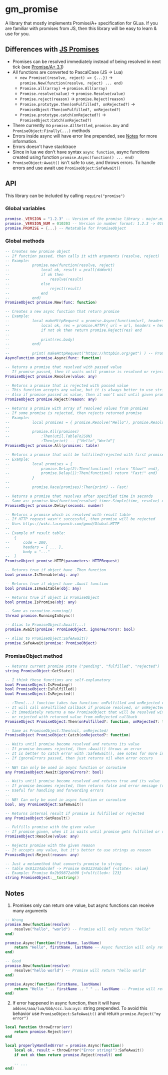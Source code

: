 # gm_promise
A library that mostly implements Promise/A+ specification for GLua.
If you are familiar with promises from JS, then this library will be easy to learn & use for you.

## Differences with [JS Promises](https://developer.mozilla.org/en-US/docs/Web/JavaScript/Reference/Global_Objects/Promise)
* Promises can be resolved immediately instead of being resolved in next tick (see [Promise/A+ 3.1](https://promisesaplus.com/#notes))
* All functions are converted to PascalCase (JS -> Lua)
    * `new Promise((resolve, reject) => {...})` -> `promise.New(function(resolve, reject) ... end)`
    * `Promise.all(array)` -> `promise.All(array)`
    * `Promise.resolve(value)` -> `promise.Resolve(value)`
    * `Promise.reject(reason)` -> `promise.Reject(reason)`
    * `Promise.prototype.then(onFulfilled?, onRejected?)` -> `PromiseObject:Then(onFulfilled?, onRejected?)`
    * `Promise.prototype.catch(onRejected?)` -> `PromiseObject:Catch(onRejected?)`
* There currently no `promise.AllSettled`, `promise.Any` and `PromiseObject:Finally(...)` methods
* Errors inside async will have error line prepended, see [Notes](#notes) for more information.
* Errors doesn't have stacktrace
* Since in lua we don't have syntax `async function`, async functions created using function `promise.Async(function() ... end)`
* `PromiseObject:Await()` isn't safe to use, and throws errors. To handle errors and use await use `PromiseObject:SafeAwait()`


## API
This library can be included by calling `require("promise")`
### Global variables
```lua
promise._VERSION = "1.2.3" -- Version of the promise library - major.minor.patch
promise._VERSION_NUM = 010203 -- Version in number format: 1.2.3 -> 010203 | 99.56.13 -> 995613
promise.PROMISE = {...} -- Metatable for PromiseObject
```

### Global methods
```lua
-- Creates new promise object
-- If function passed, then calls it with arguments (resolve, reject)
-- Example:
--          promise.new(function(resolve, reject)
--              local ok, result = pcall(doWork)
--              if ok then
--                  resolve(result)
--              else
--                  reject(result)
--              end
--          end)
PromiseObject promise.New(func: function)

-- Creates a new async function that return promise
-- Example:
--          local makeHttpRequest = promise.Async(function(url, headers))
--              local ok, res = promise.HTTP({ url = url, headers = headers })
--              if not ok then return promise.Reject(res) end
--              
--              print(res.body)
--          end)
--
--          print( makeHttpRequest("https://httpbin.org/get") ) -- Promise 0x2b59872ab90 {<pending>}
AsyncFunction promise.Async(func: function)

-- Returns a promise that resolved with passed value
-- If promise passed, then it waits until promise is resolved or rejected
PromiseObject promise.Resolve(value: any)

-- Returns a promise that is rejected with passed value
-- This function accepts any value, but it is always better to use string
-- Also if promise passed as value, then it won't wait until given promise is resolved
PromiseObject promise.Reject(reason: any)

-- Returns a promise with array of resolved values from promises
-- If some promise is rejected, then rejects returned promise
-- Example:
--          local promises = { promise.Resolve("Hello"), promise.Resolve("World") }
--
--          promise.All(promises)
--              :Then(util.TableToJSON)
--              :Then(print) -- ["Hello","World"]
PromiseObject promise.All(promises: table)

-- Returns a promise that will be fulfilled/rejected with first promise.
-- Example:
--          local promises = {
--              promise.Delay(2):Then(function() return "Slow!" end),
--              promise.Delay(1):Then(function() return "Fast!" end)
--          }
--
--          promise.Race(promises):Then(print) -- Fast!

-- Returns a promise that resolves after specified time in seconds
-- Same as: promise.New(function(resolve) timer.Simple(time, resolve) end)
PromiseObject promise.Delay(seconds: number)

-- Returns a promise which is resolved with result table
-- If HTTP request wasn't successful, then promise will be rejected
-- Uses https://wiki.facepunch.com/gmod/Global.HTTP
-- 
-- Example of result table:
--  {
--      code = 200,
--      headers = { ... },
--      body = "..."
--  }
PromiseObject promise.HTTP(parameters: HTTPRequest)

-- Returns true if object have .Then function
bool promise.IsThenable(obj: any)

-- Returns true if object have .Await function
bool promise.IsAwaitable(obj: any)

-- Returns true if object is PromiseObject
bool promise.IsPromise(obj: any)

-- Same as coroutine.running()
thread promise.RunningInAsync()

-- Alias to PromiseObject:Await(...)
promise.Await(promise: PromiseObject, ignoreErrors?: bool)

-- Alias to PromiseObject:SafeAwait()
promise.SafeAwait(promise: PromiseObject)
```

### PromiseObject method
```lua
-- Returns current promise state ("pending", "fulfilled", "rejected")
string PromiseObject:GetState()

-- I think these functions are self-explanatory
bool PromiseObject:IsPending()
bool PromiseObject:IsFulfilled()
bool PromiseObject:IsRejected()

-- :Then(...) function takes two function: onFulfilled and onRejected callbacks
-- It will call onFulfilled callback if promise resolved, or onRejected callback if rejected
-- It immediately returns a new PromiseObject that will be resolved with returned value from onFulfilled callback, 
-- or rejected with returned value from onRejected callback
PromiseObject PromiseObject:Then(onFulfilled?: function, onRejected?: function)

-- Same as PromiseObject:Then(nil, onRejected)
PromiseObject PromiseObject:Catch(onRejected?: function)

-- Waits until promise become resolved and returns its value
-- If promise becomes rejected, then :Await() throws an error
-- It is better to catch error with :SafeAwait(), see notes for more information
-- If ignoreErrors passed, then just returns nil when error occurs
--
-- NB! Can only be used in async function or coroutine
any PromiseObject:Await(ignoreErrors?: bool)

-- Waits until promise become resolved and returns true and its value
-- If promise becomes rejected, then returns false and error message (rejected value)
-- Useful for handling and forwarding errors
--
-- NB! Can only be used in async function or coroutine
bool, any PromiseObject:SafeAwait()

-- Returns internal result if promise is fulfilled or rejected
any PromiseObject:GetResult()

-- Fulfills promise with the given value
-- If promise given, when it is waits until promise gets fulfilled or rejected
PromiseObject:Resolve(value: any)

-- Rejects promise with the given reason
-- It accepts any value, but it's better to use strings as reason
PromiseObject:Reject(reason: any)

-- Just a metamethod that converts promise to string
-- table 0x01234abcdef -> Promise 0x01234abcdef {<state>: value}
-- Example: Promise 0x2b59872ab90 {<fulfilled>: 123}
string PromiseObject:__tostring()
```

## Notes
1. Promises only can return one value, but async functions can receive many arguments
```lua
-- Wrong
promise.New(function(resolve)
    resolve("hello", "world") -- Promise will only return "hello"
end)

promise.Async(function(firstName, lastName)
    return "Hello", firstName, lastName -- Async function will only return "Hello"
end)

-- Good
promise.New(function(resolve)
    resolve("hello world") -- Promise will return "hello world"
end)

promise.Async(function(firstName, lastName)
    return "Hello " .. firstName .. " " .. lastName -- Promise will return "Hello Steven Universe"
end)
```

2. If error happened in async function, then it will have `addons/aaa/lua/bbb/ccc.lua:xyz:` string prepended. To avoid this behavior use `PromiseObject:SafeAwait()` and return `promise.Reject("my error")`
```lua
local function throwError(err)
    return promise.Reject(err)
end

local properlyHandledError = promise.Async(function()
    local ok, result = throwError("Error string!"):SafeAwait()
    if not ok then return promise.Reject(result) end

    -- ...
end)
```
